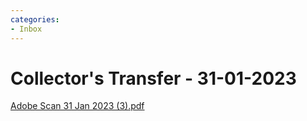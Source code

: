 ```yaml
---
categories:
- Inbox
---
```

# Collector's Transfer - 31-01-2023

[Adobe Scan 31 Jan 2023 (3).pdf](../files/644ba64f-b31c-471e-bc7f-5944029eaf8a.pdf)